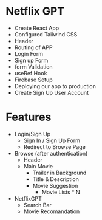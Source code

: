 # Netflix GPT

- Create React App
- Configured Tailwind CSS
- Header
- Routing of APP
- Login Form
- Sign up Form
- form Validation
- useRef Hook
- Firebase Setup
- Deploying our app to production
- Create Sign Up User Account

# Features

- Login/Sign Up
  - Sign In / Sign Up Form
  - Redirect to Browse Page
- Browse (after authentication)
  - Header
  - Main Movie
    - Trailer in Background
    - Title & Description
    - Movie Suggestion
      - Movie Lists \* N
- NetflixGPT
  - Search Bar
  - Movie Recomandation
